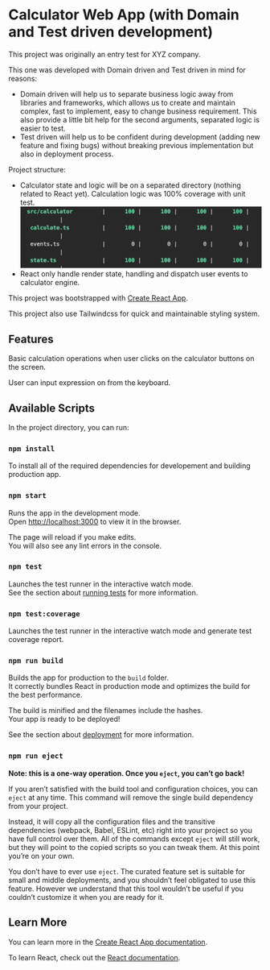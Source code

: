 # Calculator Web App (with Domain and Test driven development)

This project was originally an entry test for XYZ company.

This one was developed with Domain driven and Test driven in mind for reasons:
- Domain driven will help us to separate business logic away from libraries and frameworks, which allows us to create and maintain complex, fast to implement, easy to change business requirement. This also provide a little bit help for the second arguments, separated logic is easier to test.
- Test driven will help us to be confident during development (adding new feature and fixing bugs) without breaking previous implementation but also in deployment process.

Project structure:
 - Calculator state and logic will be on a separated directory (nothing related to React yet). Calculation logic was 100% coverage with unit test.
 ![100% test coverage](https://raw.githubusercontent.com/quoctrungdh/calculator-web-app/master/Screen%20Shot%202020-02-27%20at%204.55.34%20PM.png)
 - React only handle render state, handling and dispatch user events to calculator engine.

This project was bootstrapped with [Create React App](https://github.com/facebook/create-react-app).

This project also use Tailwindcss for quick and maintainable styling system.

## Features
Basic calculation operations when user clicks on the calculator buttons on the screen.

User can input expression on from the keyboard.

## Available Scripts

In the project directory, you can run:

### `npm install`

To install all of the required dependencies for developement and building production app.

### `npm start`

Runs the app in the development mode.<br />
Open [http://localhost:3000](http://localhost:3000) to view it in the browser.

The page will reload if you make edits.<br />
You will also see any lint errors in the console.

### `npm test`

Launches the test runner in the interactive watch mode.<br />
See the section about [running tests](https://facebook.github.io/create-react-app/docs/running-tests) for more information.

### `npm test:coverage`

Launches the test runner in the interactive watch mode and generate test coverage report.

### `npm run build`

Builds the app for production to the `build` folder.<br />
It correctly bundles React in production mode and optimizes the build for the best performance.

The build is minified and the filenames include the hashes.<br />
Your app is ready to be deployed!

See the section about [deployment](https://facebook.github.io/create-react-app/docs/deployment) for more information.

### `npm run eject`

**Note: this is a one-way operation. Once you `eject`, you can’t go back!**

If you aren’t satisfied with the build tool and configuration choices, you can `eject` at any time. This command will remove the single build dependency from your project.

Instead, it will copy all the configuration files and the transitive dependencies (webpack, Babel, ESLint, etc) right into your project so you have full control over them. All of the commands except `eject` will still work, but they will point to the copied scripts so you can tweak them. At this point you’re on your own.

You don’t have to ever use `eject`. The curated feature set is suitable for small and middle deployments, and you shouldn’t feel obligated to use this feature. However we understand that this tool wouldn’t be useful if you couldn’t customize it when you are ready for it.

## Learn More

You can learn more in the [Create React App documentation](https://facebook.github.io/create-react-app/docs/getting-started).

To learn React, check out the [React documentation](https://reactjs.org/).
